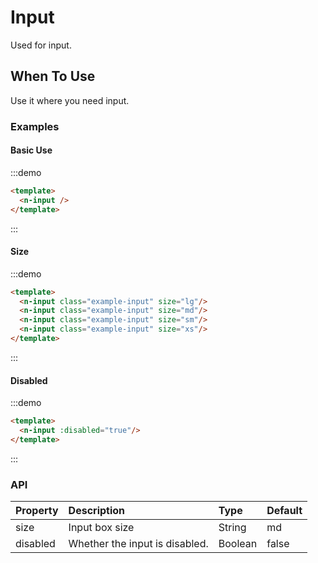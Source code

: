 
# Input

Used for input.

## When To Use

Use it where you need input.

### Examples

#### Basic Use
:::demo
```html
<template>
  <n-input />
</template>
```
:::

#### Size
:::demo
```html
<template>
  <n-input class="example-input" size="lg"/>
  <n-input class="example-input" size="md"/>
  <n-input class="example-input" size="sm"/>
  <n-input class="example-input" size="xs"/>
</template>
```
:::

#### Disabled

:::demo
```html
<template>
  <n-input :disabled="true"/>
</template>
```
:::

### API

| Property | Description | Type | Default |
| :--- | :--- | :--- | :--- |
| size | Input box size | String | md |
| disabled | Whether the input is disabled. | Boolean | false |